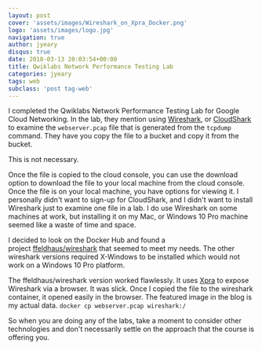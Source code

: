 ```yaml
---
layout: post
cover: 'assets/images/Wireshark_on_Xpra_Docker.png'
logo: 'assets/images/logo.jpg'
navigation: true
author: jyeary
disqus: true
date: 2018-03-13 20:03:54+00:00
title: Qwiklabs Network Performance Testing Lab
categories: jyeary
tags: web
subclass: 'post tag-web'
---
```

I completed the Qwiklabs Network Performance Testing Lab for Google Cloud Networking. In the lab, they mention using [Wireshark](https://www.wireshark.org/), or [CloudShark](https://www.cloudshark.org/) to examine the `webserver.pcap` file that is generated from the `tcpdump` command. They have you copy the file to a bucket and copy it from the bucket. 

This is not necessary. 

Once the file is copied to the cloud console, you can use the download option to download the file to your local machine from the cloud console. Once the file is on your local machine, you have options for viewing it. I personally didn't want to sign-up for CloudShark, and I didn't want to install Wireshark just to examine one file in a lab. I do use Wireshark on some machines at work, but installing it on my Mac, or Windows 10 Pro machine seemed like a waste of time and space. 

I decided to look on the Docker Hub and found a project [ffeldhaus/wireshark](https://hub.docker.com/r/ffeldhaus/wireshark/) that seemed to meet my needs. The other wireshark versions required X-Windows to be installed which would not work on a Windows 10 Pro platform. 

The ffeldhaus/wireshark version worked flawlessly. It uses [Xpra](https://xpra.org/) to expose Wireshark via a browser. It was slick. Once I copied the file to the wireshark container, it opened easily in the browser. The featured image in the blog is my actual data. `docker cp webserver.pcap wireshark:/` 

So when you are doing any of the labs, take a moment to consider other technologies and don't necessarily settle on the approach that the course is offering you.